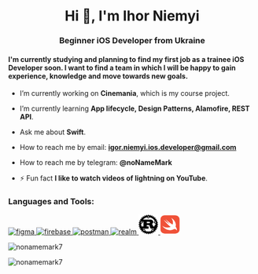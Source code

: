 <h1 align="center">Hi 👋, I'm Ihor Niemyi</h1>
<h3 align="center">Beginner iOS Developer from Ukraine</h3>

<h4 align="left">I'm currently studying and planning to find my first job as a trainee iOS Developer soon. I want to find a team in which I will be happy to gain experience, knowledge and move towards new goals.</h4>

  
-  I’m currently working on **Cinemania**, which is my course project.

-  I’m currently learning **App lifecycle, Design Patterns, Alamofire, REST API**.

-  Ask me about **Swift**.

-  How to reach me by email: **igor.niemyi.ios.developer@gmail.com**
  
-  How to reach me by telegram: **@noNameMark**

- ⚡ Fun fact **I like to watch videos of lightning on YouTube**.


<h3 align="left">Languages and Tools:</h3>
<p align="left"> <a href="https://www.figma.com/" target="_blank" rel="noreferrer"> <img src="https://www.vectorlogo.zone/logos/figma/figma-icon.svg" alt="figma" width="40" height="40"/> </a> <a href="https://firebase.google.com/" target="_blank" rel="noreferrer"> <img src="https://www.vectorlogo.zone/logos/firebase/firebase-icon.svg" alt="firebase" width="40" height="40"/> </a> <a href="https://postman.com" target="_blank" rel="noreferrer"> <img src="https://www.vectorlogo.zone/logos/getpostman/getpostman-icon.svg" alt="postman" width="40" height="40"/> </a> <a href="https://realm.io/" target="_blank" rel="noreferrer"> <img src="https://raw.githubusercontent.com/bestofjs/bestofjs-webui/8665e8c267a0215f3159df28b33c365198101df5/public/logos/realm.svg" alt="realm" width="40" height="40"/> </a> <a href="https://www.rust-lang.org" target="_blank" rel="noreferrer"> <img src="https://raw.githubusercontent.com/devicons/devicon/master/icons/rust/rust-plain.svg" alt="rust" width="40" height="40"/> </a> <a href="https://developer.apple.com/swift/" target="_blank" rel="noreferrer"> <img src="https://raw.githubusercontent.com/devicons/devicon/master/icons/swift/swift-original.svg" alt="swift" width="40" height="40"/> </a> </p>


<p>&nbsp;<img align="left" src="https://github-readme-stats.vercel.app/api?username=nonamemark7&show_icons=true&locale=en" alt="nonamemark7" /></p>

<p><img align="left" src="https://github-readme-stats.vercel.app/api/top-langs?username=nonamemark7&show_icons=true&locale=en&layout=compact" alt="nonamemark7" /></p>

